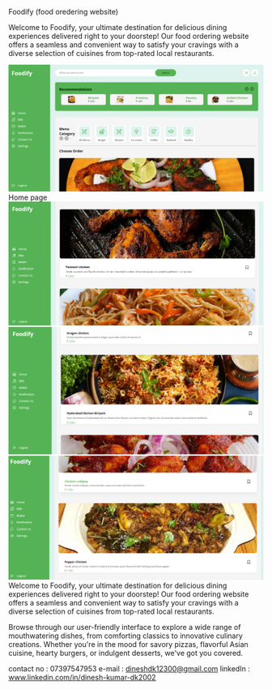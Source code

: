 Foodify (food oredering website)

Welcome to Foodify, your ultimate destination for delicious dining experiences delivered right to your doorstep! Our food ordering website offers a seamless and convenient way to satisfy your cravings with a diverse selection of cuisines from top-rated local restaurants.

![Preview Img](preview/img-1.png)
Home page
![Preview Img](preview/img-2.png)
![Preview Img](preview/img-3.png)
![preview Img](preview/img-4.png)
Welcome to Foodify, your ultimate destination for delicious dining experiences delivered right to your doorstep! Our food ordering website offers a seamless and convenient way to satisfy your cravings with a diverse selection of cuisines from top-rated local restaurants.

Browse through our user-friendly interface to explore a wide range of mouthwatering dishes, from comforting classics to innovative culinary creations. Whether you're in the mood for savory pizzas, flavorful Asian cuisine, hearty burgers, or indulgent desserts, we've got you covered.

contact no : 07397547953
e-mail : dineshdk12300@gmail.com
linkedIn : www.linkedin.com/in/dinesh-kumar-dk2002


